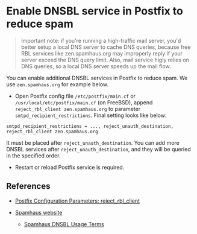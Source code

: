 # Enable DNSBL service in Postfix to reduce spam

> Important note: if you're running a high-traffic mail server, you'd better
> setup a local DNS server to cache DNS queries, because free RBL services
> like zen.spamhaus.org may improperly reply if your server exceed the 
> DNS query limit. Also, mail service higly relies on DNS queries, so a local
> DNS server speeds up the mail flow.

You can enable additional DNSBL services in Postfix to reduce spam. We use
`zen.spamhaus.org` for example below.

* Open Postfix config file `/etc/postfix/main.cf` or
`/usr/local/etc/postfix/main.cf` (on FreeBSD), append
`reject_rbl_client zen.spamhaus.org` to parameter `smtpd_recipient_restrictions`.
Final setting looks like below:

```
smtpd_recipient_restrictions = ..., reject_unauth_destination, reject_rbl_client zen.spamhaus.org
```

It must be placed after `reject_unauth_destination`. You can add more DNSBL
services after `reject_unauth_destination`, and they will be queried in the
specified order.

* Restart or reload Postfix service is required.

## References

* [Postfix Configuration Parameters: reject_rbl_client](http://www.postfix.org/postconf.5.html#reject_rbl_client)
* [Spamhaus website](http://www.spamhaus.org)

    * [Spamhaus DNSBL Usage Terms](https://www.spamhaus.org/organization/dnsblusage/)
